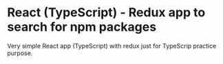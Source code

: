 # React (TypeScript) - Redux app to search for npm packages

Very simple React app (TypeScript) with redux just for TypeScrip practice purpose.
